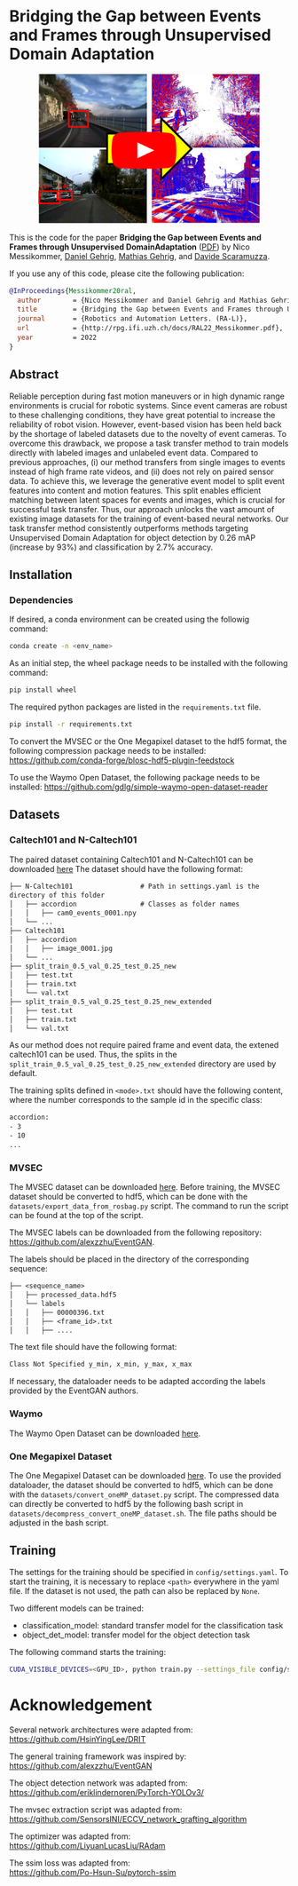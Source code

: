 # Bridging the Gap between Events and Frames through Unsupervised Domain Adaptation

<p align="center">
  <a href="https://youtu.be/fZnBSqni6PY">
    <img src="resources/thumbnail.png" alt="Transfer" width="400"/>
  </a>
</p>


This is the code for the paper **Bridging the Gap between Events and Frames through Unsupervised DomainAdaptation** 
([PDF](http://rpg.ifi.uzh.ch/docs/RAL22_Messikommer.pdf)) by Nico Messikommer, [Daniel Gehrig](https://danielgehrig18.github.io), 
[Mathias Gehrig](https://magehrig.github.io/), and [Davide Scaramuzza](http://rpg.ifi.uzh.ch/people_scaramuzza.html).

If you use any of this code, please cite the following publication:

```bibtex
@InProceedings{Messikommer20ral,
  author        = {Nico Messikommer and Daniel Gehrig and Mathias Gehrig and Davide Scaramuzza},
  title         = {Bridging the Gap between Events and Frames through Unsupervised Domain Adaptation},
  journal       = {Robotics and Automation Letters. (RA-L)},
  url           = {http://rpg.ifi.uzh.ch/docs/RAL22_Messikommer.pdf},
  year          = 2022
}
```

## Abstract
Reliable perception during fast motion maneuvers
or in high dynamic range environments is crucial for robotic
systems. Since event cameras are robust to these challenging
conditions, they have great potential to increase the reliability
of robot vision. However, event-based vision has been held
back by the shortage of labeled datasets due to the novelty of
event cameras. To overcome this drawback, we propose a task
transfer method to train models directly with labeled images
and unlabeled event data. Compared to previous approaches, (i)
our method transfers from single images to events instead of
high frame rate videos, and (ii) does not rely on paired sensor
data. To achieve this, we leverage the generative event model to
split event features into content and motion features. This split
enables efficient matching between latent spaces for events and
images, which is crucial for successful task transfer. Thus, our
approach unlocks the vast amount of existing image datasets for
the training of event-based neural networks. Our task transfer
method consistently outperforms methods targeting Unsupervised
Domain Adaptation for object detection by 0.26 mAP (increase
by 93%) and classification by 2.7% accuracy.

## Installation
### Dependencies
If desired, a conda environment can be created using the followig command:
```bash
conda create -n <env_name>
```

As an initial step, the wheel package needs to be installed with the following command:
```bash
pip install wheel
```
The required python packages are listed in the `requirements.txt` file.
```bash
pip install -r requirements.txt
```

To convert the MVSEC or the One Megapixel dataset to the hdf5 format, the following compression package needs to be installed:
<https://github.com/conda-forge/blosc-hdf5-plugin-feedstock>

To use the Waymo Open Dataset, the following package needs to be installed:
<https://github.com/gdlg/simple-waymo-open-dataset-reader>

## Datasets
### Caltech101 and N-Caltech101
The paired dataset containing Caltech101 and N-Caltech101 can be downloaded [here](https://rpg.ifi.uzh.ch/data/VID2E/Paired_N-Caltech101.zip)
The dataset should have the following format:


    ├── N-Caltech101                 # Path in settings.yaml is the directory of this folder
    │   ├── accordion                # Classes as folder names
    │   │   ├── cam0_events_0001.npy 
    │   └── ...
    ├── Caltech101
    │   ├── accordion
    │   │   ├── image_0001.jpg
    │   └── ...
    ├── split_train_0.5_val_0.25_test_0.25_new
    │   ├── test.txt
    │   ├── train.txt
    │   └── val.txt
    ├── split_train_0.5_val_0.25_test_0.25_new_extended
    │   ├── test.txt
    │   ├── train.txt
    │   └── val.txt
   
As our method does not require paired frame and event data, the extened caltech101 can be used.
Thus, the splits in the `split_train_0.5_val_0.25_test_0.25_new_extended` directory are used by default.

The training splits defined in `<mode>.txt` should have the following content, where the number corresponds to the sample id in the specific class:
```bash
accordion:
- 3
- 10
...
```

### MVSEC
The MVSEC dataset can be downloaded [here](https://daniilidis-group.github.io/mvsec/).
Before training, the MVSEC dataset should be converted to hdf5, which can be done with the `datasets/export_data_from_rosbag.py` script.
The command to run the script can be found at the top of the script.

The MVSEC labels can be downloaded from the following repository:
<https://github.com/alexzzhu/EventGAN>.

The labels should be placed in the directory of the corresponding sequence:

    ├── <sequence_name> 
    │   ├── processed_data.hdf5
    │   └── labels
    │   │   ├── 00000396.txt
    │   │   ├── <frame_id>.txt
    │   │   ├── ....

The text file should have the following format:
```bash
Class Not Specified y_min, x_min, y_max, x_max
```
If necessary, the dataloader needs to be adapted according the labels provided by the EventGAN authors.

### Waymo
The Waymo Open Dataset can be downloaded [here](https://waymo.com/intl/en_us/dataset-download-terms/).

### One Megapixel Dataset
The One Megapixel Dataset can be downloaded [here](https://www.prophesee.ai/2020/11/24/automotive-megapixel-event-based-dataset/).
To use the provided dataloader, the dataset should be converted to hdf5, which can be done with the `datasets/convert_oneMP_dataset.py` script.
The compressed data can directly be converted to hdf5 by the following bash script in `datasets/decompress_convert_oneMP_dataset.sh`.
The file paths should be adjusted in the bash script.

## Training
The settings for the training should be specified in `config/settings.yaml`.
To start the training, it is necessary to replace `<path>` everywhere in the yaml file. 
If the dataset is not used, the path can also be replaced by `None`.

Two different models can be trained:
- classification_model: standard transfer model for the classification task
- object_det_model: transfer model for the object detection task

The following command starts the training: 

```bash
CUDA_VISIBLE_DEVICES=<GPU_ID>, python train.py --settings_file config/settings.yaml
```

# Acknowledgement
Several network architectures were adapted from:<br />
<https://github.com/HsinYingLee/DRIT>

The general training framework was inspired by:<br />
<https://github.com/alexzzhu/EventGAN>

The object detection network was adapted from:<br />
<https://github.com/eriklindernoren/PyTorch-YOLOv3/>

The mvsec extraction script was adapted from:<br />
<https://github.com/SensorsINI/ECCV_network_grafting_algorithm>

The optimizer was adapted from:<br />
<https://github.com/LiyuanLucasLiu/RAdam>

The ssim loss was adapted from:<br />
<https://github.com/Po-Hsun-Su/pytorch-ssim>

